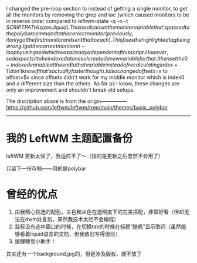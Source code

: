 I changed the pre-loop section to instead of getting a single monitor, to get all the monitors by removing the grep and tac (which caused monitors to be in reverse order compared to leftwm-state -q -n -t $SCRIPTPATH/sizes.liquid). This is so I can set the monitor variable that's passed to the polybar command to the correct monitor (previously, it only got the first monitor and sent that to each). This fixes the highlighted tag being wrong. I got the correct monitor in-loop by using sed which was already a dependent of this script. However, sed expects it to be indexed at one so I created a new variable for that. I then set the 0-indexed variable at the end to that variable instead of recalculating index+1 (don't know if that's actually faster though). I also changed offsetx=$x to offset=$x since offsetx didn't work for my middle monitor which is index0 and a different size than the others. As far as I know, these changes are only an improvement and shouldn't break old setups.

The discription above is from the origin—————
https://github.com/leftwm/leftwm/tree/main/themes/basic_polybar

--------------------------------

# 我的 LeftWM 主题配置备份
leftWM 更新太快了，我适应不了～（指的是更新之后忽然不会用了）

只留下一份存档——用的是polybar

# 曾经的优点
1. 由我精心挑选的配色，主色和从色在透明度下的完美搭配，非常好看（但却无法在dwm处复刻，果然我技术太烂不会编程）
2. 鼠标没有选中窗口的时候，在切换tab的时候在标题“随机”显示歌词（虽然能够看着liquid语言的文档，但我依旧写得很烂）
3. 提醒睡觉小助手！

其实还有一个background.jpg的，但是涉及版权，就不放了
